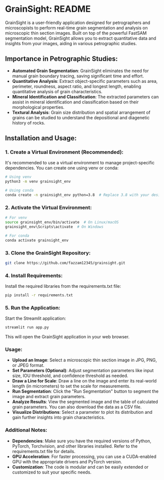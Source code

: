 # GrainSight: README

GrainSight is a user-friendly application designed for petrographers and microscopists to perform real-time grain segmentation and analysis on microscopic thin section images. Built on top of the powerful FastSAM segmentation model, GrainSight allows you to extract quantitative data and insights from your images, aiding in various petrographic studies.

## Importance in Petrographic Studies:

- **Automated Grain Segmentation**: GrainSight eliminates the need for manual grain boundary tracing, saving significant time and effort.
- **Quantitative Analysis**: Extract object-specific parameters such as area, perimeter, roundness, aspect ratio, and longest length, enabling quantitative analysis of grain characteristics.
- **Mineral Identification and Classification**: The extracted parameters can assist in mineral identification and classification based on their morphological properties.
- **Textural Analysis**: Grain size distribution and spatial arrangement of grains can be studied to understand the depositional and diagenetic history of rocks.

## Installation and Usage:

### 1. Create a Virtual Environment (Recommended):

It's recommended to use a virtual environment to manage project-specific dependencies. You can create one using venv or conda:

```bash
# Using venv
python3 -m venv grainsight_env

# Using conda
conda create -n grainsight_env python=3.8  # Replace 3.8 with your desired Python version
```

### 2. Activate the Virtual Environment:

```bash
# For venv
source grainsight_env/bin/activate  # On Linux/macOS
grainsight_env\Scripts\activate  # On Windows

# For conda
conda activate grainsight_env
```

### 3. Clone the GrainSight Repository:

```bash
git clone https://github.com/fazzam12345/grainsight.git
```     

### 4. Install Requirements:

Install the required libraries from the requirements.txt file:

```bash
pip install -r requirements.txt
```

### 5. Run the Application:

Start the Streamlit application:

```bash
streamlit run app.py
```

This will open the GrainSight application in your web browser.

### Usage:

- **Upload an Image**: Select a microscopic thin section image in JPG, PNG, or JPEG format.
- **Set Parameters (Optional)**: Adjust segmentation parameters like input size, IOU threshold, and confidence threshold as needed.
- **Draw a Line for Scale**: Draw a line on the image and enter its real-world length (in micrometers) to set the scale for measurements.
- **Run Segmentation**: Click the "Run Segmentation" button to segment the image and extract grain parameters.
- **Analyze Results**: View the segmented image and the table of calculated grain parameters. You can also download the data as a CSV file.
- **Visualize Distributions**: Select a parameter to plot its distribution and gain further insights into grain characteristics.

### Additional Notes:

- **Dependencies**: Make sure you have the required versions of Python, PyTorch, Torchvision, and other libraries installed. Refer to the requirements.txt file for details.
- **GPU Acceleration**: For faster processing, you can use a CUDA-enabled GPU with the appropriate drivers and PyTorch version.
- **Customization**: The code is modular and can be easily extended or customized to suit your specific needs.

